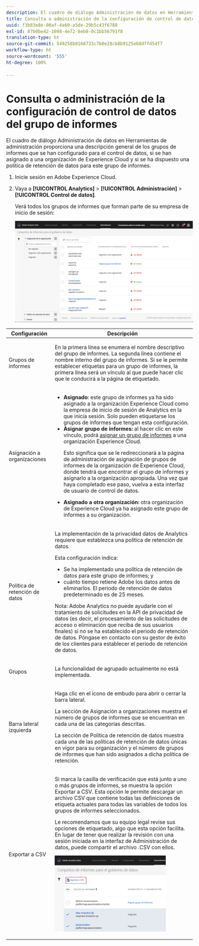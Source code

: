 ```yaml
---
description: El cuadro de diálogo Administración de datos en Herramientas de administración proporciona una descripción general de los grupos de informes que se han configurado para el control de datos, si se han asignado a una organización de Experience Cloud y si se ha dispuesto una política de retención de datos para este grupo de informes.
title: Consulta o administración de la configuración de control de datos del grupo de informes
uuid: f3b83e8e-00af-4a60-a5de-29b5c43f6788
exl-id: 87b0be42-1098-4e72-8eb8-0c1bb56791f8
translation-type: ht
source-git-commit: 549258b0168733c7b0e28cb8b9125e68dffd5df7
workflow-type: ht
source-wordcount: '555'
ht-degree: 100%

---
```


# Consulta o administración de la configuración de control de datos del grupo de informes

El cuadro de diálogo Administración de datos en Herramientas de administración proporciona una descripción general de los grupos de informes que se han configurado para el control de datos, si se han asignado a una organización de Experience Cloud y si se ha dispuesto una política de retención de datos para este grupo de informes.

1. Inicie sesión en Adobe Experience Cloud.
1. Vaya a **[!UICONTROL Analytics]** > **[!UICONTROL Administración]** > **[!UICONTROL Control de datos]**.

   Verá todos los grupos de informes que forman parte de su empresa de inicio de sesión:

   ![](assets/privacy_setup_an.png)

<table id="table_448292730FF0475E9DCB731882F9A29B"> 
 <thead> 
  <tr> 
   <th colname="col1" class="entry"> Configuración </th> 
   <th colname="col2" class="entry"> Descripción </th> 
  </tr> 
 </thead>
 <tbody> 
  <tr> 
   <td colname="col1"> <p>Grupos de informes </p> </td> 
   <td colname="col2"> <p>En la primera línea se enumera el nombre descriptivo del grupo de informes. La segunda línea contiene el nombre interno del grupo de informes. Si se le permite establecer etiquetas para un grupo de informes, la primera línea será un vínculo al que puede hacer clic que le conducirá a la página de etiquetado. </p> </td> 
  </tr> 
  <tr> 
   <td colname="col1"> <p>Asignación a organizaciones </p> </td> 
   <td colname="col2"> 
    <ul id="ul_EF8F613B0C5E42D19DB60BD0C89C114B"> 
     <li id="li_B35EE88555F547EFBF55ADE9D0C9EC3B"><b>Asignado</b>: este grupo de informes ya ha sido asignado a la organización Experience Cloud como la empresa de inicio de sesión de Analytics en la que inicia sesión. Solo pueden etiquetarse los grupos de informes que tengan esta configuración. </li> 
     <li id="li_4E800BF80CFF477BAA091EF272D9071C"><b>Asignar grupo de informes:</b> al hacer clic en este vínculo, podrá <a href="https://docs.adobe.com/content/help/es-ES/core-services/interface/about-core-services/report-suite-mapping.html">asignar un grupo de informes</a> a una organización Experience Cloud. <p>Esto significa que se le redireccionará a la página de administración de asignación de grupos de informes de la organización de Experience Cloud, donde tendrá que encontrar el grupo de informes y asignarlo a la organización apropiada. Una vez que haya completado ese paso, vuelva a esta interfaz de usuario de control de datos. </p> </li> 
     <li id="li_FF825A65D089487BBF5FCB0D74D41CD7"><b>Asignado a otra organización:</b> otra organización de Experience Cloud ya ha asignado este grupo de informes a su organización. </li> 
    </ul> </td> 
  </tr> 
  <tr> 
   <td colname="col1"> <p>Política de retención de datos </p> </td> 
   <td colname="col2"> <p>La implementación de la privacidad datos de Analytics requiere que establezca una política de retención de datos. </p> <p>Esta configuración indica: </p> 
    <ul> 
     <li>Se ha implementado una política de retención de datos para este grupo de informes; y </li> 
     <li>cuánto tiempo retiene Adobe los datos antes de eliminarlos. El periodo de retención de datos predeterminado es de 25 meses. </li> 
    </ul> <p>Nota: Adobe Analytics no puede ayudarle con el tratamiento de solicitudes en la API de privacidad de datos (es decir, el procesamiento de las solicitudes de acceso o eliminación que reciba de sus usuarios finales) si no se ha establecido el periodo de retención de datos. Póngase en contacto con su gestor de éxito de los clientes para establecer el periodo de retención de datos. </p> </td> 
  </tr> 
  <tr> 
   <td colname="col1"> <p>Grupos </p> </td> 
   <td colname="col2"> <p>La funcionalidad de agrupado actualmente no está implementada. </p> </td> 
  </tr> 
  <tr> 
   <td colname="col1"> <p>Barra lateral izquierda </p> </td> 
   <td colname="col2"> <p>Haga clic en el icono de embudo para abrir o cerrar la barra lateral. </p> <p>La sección de Asignación a organizaciones muestra el número de grupos de informes que se encuentran en cada una de las categorías descritas. </p> <p>La sección de Política de retención de datos muestra cada una de las políticas de retención de datos únicas en vigor para su organización y el número de grupos de informes que han sido asignados a dicha política de retención. </p> </td> 
  </tr> 
  <tr> 
   <td colname="col1"> <p>Exportar a CSV </p> </td> 
   <td colname="col2"> <p>Si marca la casilla de verificación que está junto a uno o más grupos de informes, se muestra la opción <span class="uicontrol">Exportar a CSV</span>. Esta opción le permite descargar un archivo CSV que contiene todas las definiciones de etiqueta actuales para todas las variables de todos los grupos de informes seleccionados. </p> <p>Le recomendamos que su equipo legal revise sus opciones de etiquetado, algo que esta opción facilita. En lugar de tener que realizar la revisión con una sesión iniciada en la interfaz de Administración de datos, puede compartir el archivo .CSV con ellos. </p> <p><img placement="break"  src="assets/export_csv.png" width="300px" id="image_5FE821B2D07B402D8E0F6FE53D6FC52E" /> </p> </td> 
  </tr> 
 </tbody> 
</table>
